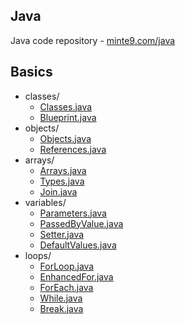 ## Java
Java code repository - [minte9.com/java](https://www.minte9.com/java)

## Basics
  * classes/
    * [Classes.java](https://github.com/minte9/java-pages/tree/main/src/main/java/com/minte9/basics/classes/Classes.java)
    * [Blueprint.java](https://github.com/minte9/java-pages/tree/main/src/main/java/com/minte9/basics/classes/Blueprint.java)
  * objects/
    * [Objects.java](https://github.com/minte9/java-pages/tree/main/src/main/java/com/minte9/basics/objects/Objects.java)
    * [References.java](https://github.com/minte9/java-pages/tree/main/src/main/java/com/minte9/basics/objects/References.java)
  * arrays/
    * [Arrays.java](https://github.com/minte9/java-pages/tree/main/src/main/java/com/minte9/basics/arrays/Arrays.java)
    * [Types.java](https://github.com/minte9/java-pages/tree/main/src/main/java/com/minte9/basics/arrays/Types.java)
    * [Join.java](https://github.com/minte9/java-pages/tree/main/src/main/java/com/minte9/basics/arrays/Join.java)
  * variables/
    * [Parameters.java](https://github.com/minte9/java-pages/tree/main/src/main/java/com/minte9/basics/variables/Parameters.java)
    * [PassedByValue.java](https://github.com/minte9/java-pages/tree/main/src/main/java/com/minte9/basics/variables/PassedByValue.java)
    * [Setter.java](https://github.com/minte9/java-pages/tree/main/src/main/java/com/minte9/basics/variables/Setter.java)
    * [DefaultValues.java](https://github.com/minte9/java-pages/tree/main/src/main/java/com/minte9/basics/variables/DefaultValues.java)
  * loops/
    * [ForLoop.java](https://github.com/minte9/java-pages/tree/main/src/main/java/com/minte9/basics/loops/ForLoop.java)
    * [EnhancedFor.java](https://github.com/minte9/java-pages/tree/main/src/main/java/com/minte9/basics/loops/EnhancedFor.java)
    * [ForEach.java](https://github.com/minte9/java-pages/tree/main/src/main/java/com/minte9/basics/loops/ForEach.java)
    * [While.java](https://github.com/minte9/java-pages/tree/main/src/main/java/com/minte9/basics/loops/While.java)
    * [Break.java](https://github.com/minte9/java-pages/tree/main/src/main/java/com/minte9/basics/loops/Break.java)
